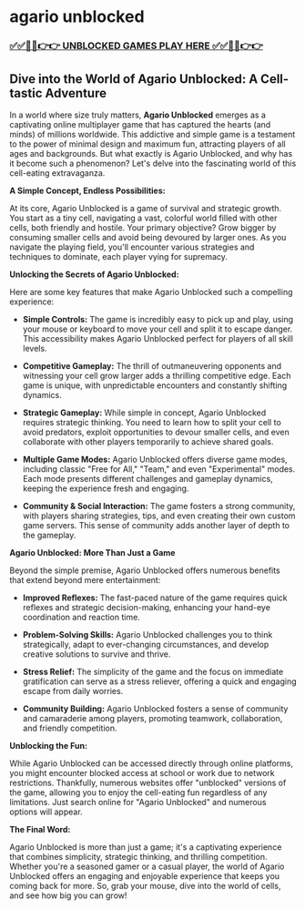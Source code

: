 # agario unblocked

### [✅✅🔴🔴👉👉 UNBLOCKED GAMES PLAY HERE ✅✅🔴🔴👉👉](https://topstoryindia.com)

## Dive into the World of Agario Unblocked: A Cell-tastic Adventure

In a world where size truly matters, **Agario Unblocked** emerges as a captivating online multiplayer game that has captured the hearts (and minds) of millions worldwide.  This addictive and simple game is a testament to the power of minimal design and maximum fun, attracting players of all ages and backgrounds. But what exactly is Agario Unblocked, and why has it become such a phenomenon? Let's delve into the fascinating world of this cell-eating extravaganza.

**A Simple Concept, Endless Possibilities:**

At its core, Agario Unblocked is a game of survival and strategic growth. You start as a tiny cell, navigating a vast, colorful world filled with other cells, both friendly and hostile. Your primary objective? Grow bigger by consuming smaller cells and avoid being devoured by larger ones. As you navigate the playing field, you'll encounter various strategies and techniques to dominate, each player vying for supremacy. 

**Unlocking the Secrets of Agario Unblocked:**

Here are some key features that make Agario Unblocked such a compelling experience:

* **Simple Controls:**  The game is incredibly easy to pick up and play, using your mouse or keyboard to move your cell and split it to escape danger. This accessibility makes Agario Unblocked perfect for players of all skill levels.

* **Competitive Gameplay:** The thrill of outmaneuvering opponents and witnessing your cell grow larger adds a thrilling competitive edge. Each game is unique, with unpredictable encounters and constantly shifting dynamics.

* **Strategic Gameplay:** While simple in concept, Agario Unblocked requires strategic thinking. You need to learn how to split your cell to avoid predators, exploit opportunities to devour smaller cells, and even collaborate with other players temporarily to achieve shared goals.

* **Multiple Game Modes:**  Agario Unblocked offers diverse game modes, including classic "Free for All," "Team," and even "Experimental" modes. Each mode presents different challenges and gameplay dynamics, keeping the experience fresh and engaging.

* **Community & Social Interaction:**  The game fosters a strong community, with players sharing strategies, tips, and even creating their own custom game servers. This sense of community adds another layer of depth to the gameplay.

**Agario Unblocked: More Than Just a Game**

Beyond the simple premise, Agario Unblocked offers numerous benefits that extend beyond mere entertainment:

* **Improved Reflexes:** The fast-paced nature of the game requires quick reflexes and strategic decision-making, enhancing your hand-eye coordination and reaction time.

* **Problem-Solving Skills:**  Agario Unblocked challenges you to think strategically, adapt to ever-changing circumstances, and develop creative solutions to survive and thrive.

* **Stress Relief:** The simplicity of the game and the focus on immediate gratification can serve as a stress reliever, offering a quick and engaging escape from daily worries.

* **Community Building:** Agario Unblocked fosters a sense of community and camaraderie among players, promoting teamwork, collaboration, and friendly competition.

**Unblocking the Fun:**

While Agario Unblocked can be accessed directly through online platforms, you might encounter blocked access at school or work due to network restrictions. Thankfully, numerous websites offer "unblocked" versions of the game, allowing you to enjoy the cell-eating fun regardless of any limitations. Just search online for "Agario Unblocked" and numerous options will appear.

**The Final Word:**

Agario Unblocked is more than just a game; it's a captivating experience that combines simplicity, strategic thinking, and thrilling competition.  Whether you're a seasoned gamer or a casual player, the world of Agario Unblocked offers an engaging and enjoyable experience that keeps you coming back for more. So, grab your mouse, dive into the world of cells, and see how big you can grow!

